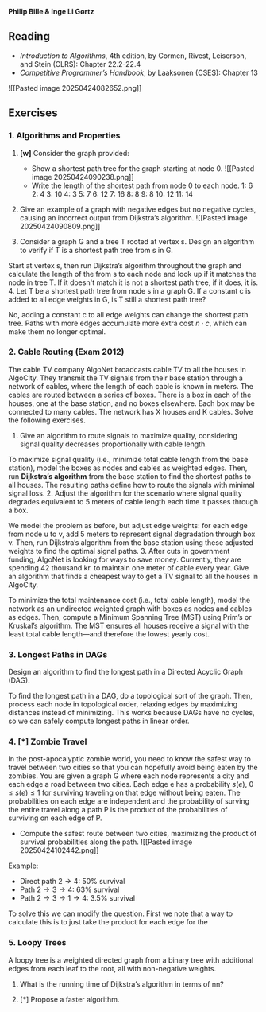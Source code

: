 **Philip Bille & Inge Li Gørtz**

## Reading

- _Introduction to Algorithms_, 4th edition, by Cormen, Rivest, Leiserson, and Stein (CLRS): Chapter 22.2-22.4
- _Competitive Programmer’s Handbook_, by Laaksonen (CSES): Chapter 13

![[Pasted image 20250424082652.png]]

## Exercises

### 1. Algorithms and Properties

1. **[w]** Consider the graph provided:
    
    - Show a shortest path tree for the graph starting at node 0.
![[Pasted image 20250424090238.png]]
    - Write the length of the shortest path from node 0 to each node.
1: 6
2: 4
3: 10
4: 3
5: 7
6: 12
7: 16
8: 8
9: 8
10: 12
11: 14
2. Give an example of a graph with negative edges but no negative cycles, causing an incorrect output from Dijkstra’s algorithm.
![[Pasted image 20250424090809.png]]
3. Consider a graph G and a tree T rooted at vertex s. Design an algorithm to verify if T is a shortest path tree from s in G.

Start at vertex s, then run Dijkstra’s algorithm throughout the graph and calculate the length of the 
from s to each node and look up if it matches the node in tree T. If it doesn't match it is not a shortest path tree, if it does, it is.
4. Let T be a shortest path tree from node s in a graph G. If a constant c is added to all edge weights in G, is T still a shortest path tree?

No, adding a constant c to all edge weights can change the shortest path tree. Paths with more edges accumulate more extra cost $n \cdot c$, which can make them no longer optimal. 

### 2. Cable Routing (Exam 2012)
The cable TV company AlgoNet broadcasts cable TV to all the houses in AlgoCity. They transmit the TV signals from their base station through a network of cables, where the length of each cable is known in meters. The cables are routed between a series of boxes. There is a box in each of the houses, one at the base station, and no boxes elsewhere. Each box may be connected to many cables. The network has X houses and K cables. Solve the following exercises.

1. Give an algorithm to route signals to maximize quality, considering signal quality decreases proportionally with cable length.

To maximize signal quality (i.e., minimize total cable length from the base station), model the boxes as nodes and cables as weighted edges. Then, run **Dijkstra’s algorithm** from the base station to find the shortest paths to all houses. The resulting paths define how to route the signals with minimal signal loss.
2. Adjust the algorithm for the scenario where signal quality degrades equivalent to 5 meters of cable length each time it passes through a box.

We model the problem as before, but adjust edge weights: for each edge from node u to v, add 5 meters to represent signal degradation through box v. Then, run Dijkstra’s algorithm from the base station using these adjusted weights to find the optimal signal paths.
3. After cuts in government funding, AlgoNet is looking for ways to save money. Currently, they are spending 42 thousand kr. to maintain one meter of cable every year. Give an algorithm that finds a cheapest way to get a TV signal to all the houses in AlgoCity.

To minimize the total maintenance cost (i.e., total cable length), model the network as an undirected weighted graph with boxes as nodes and cables as edges. Then, compute a Minimum Spanning Tree (MST) using Prim’s or Kruskal’s algorithm. The MST ensures all houses receive a signal with the least total cable length—and therefore the lowest yearly cost.
### 3. Longest Paths in DAGs

Design an algorithm to find the longest path in a Directed Acyclic Graph (DAG).

To find the longest path in a DAG, do a topological sort of the graph. Then, process each node in topological order, relaxing edges by maximizing distances instead of minimizing. This works because DAGs have no cycles, so we can safely compute longest paths in linear order.
### 4. [*] Zombie Travel

In the post-apocalyptic zombie world, you need to know the safest way to travel between two cities so that you can hopefully avoid being eaten by the zombies. You are given a graph G where each node represents a city and each edge a road between two cities. Each edge e has a probability $s(e)$,  $0 \leq s(e) \leq 1$ for surviving traveling on that edge without being eaten. The probabilities on each edge are independent and the probability of surving the entire travel along a path P is the product of the probabilities of surviving on each edge of P.

- Compute the safest route between two cities, maximizing the product of survival probabilities along the path.
![[Pasted image 20250424102442.png]]

Example:
- Direct path $2 \to 4$: 50% survival
- Path $2 \to 3 \to 4$: 63% survival    
- Path $2 \to 3 \to 1 \to 4$: 3.5% survival

To solve this we can modify the question. First we note that a way to calculate this is to just take the product for each edge for the 
### 5. Loopy Trees

A loopy tree is a weighted directed graph from a binary tree with additional edges from each leaf to the root, all with non-negative weights.

1. What is the running time of Dijkstra’s algorithm in terms of nn?
    
2. $[*]$ Propose a faster algorithm.